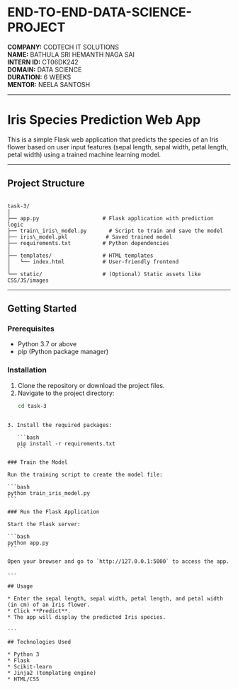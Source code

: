 # END-TO-END-DATA-SCIENCE-PROJECT


**COMPANY:** CODTECH IT SOLUTIONS  
**NAME:** BATHULA SRI HEMANTH NAGA SAI  
**INTERN ID:** CT06DK242  
**DOMAIN:** DATA SCIENCE  
**DURATION:** 6 WEEKS  
**MENTOR:** NEELA SANTOSH  

---
# Iris Species Prediction Web App

This is a simple Flask web application that predicts the species of an Iris flower based on user input features (sepal length, sepal width, petal length, petal width) using a trained machine learning model.

---

## Project Structure

```

task-3/
│
├── app.py                    # Flask application with prediction logic
├── train\_iris\_model.py       # Script to train and save the model
├── iris\_model.pkl            # Saved trained model
├── requirements.txt          # Python dependencies
│
├── templates/                # HTML templates
│   └── index.html            # User-friendly frontend
│
└── static/                   # (Optional) Static assets like CSS/JS/images

````

---

## Getting Started

### Prerequisites

- Python 3.7 or above
- pip (Python package manager)

### Installation

1. Clone the repository or download the project files.
2. Navigate to the project directory:
   ```bash
   cd task-3
````

3. Install the required packages:

   ```bash
   pip install -r requirements.txt
   ```

### Train the Model

Run the training script to create the model file:

```bash
python train_iris_model.py
```

### Run the Flask Application

Start the Flask server:

```bash
python app.py
```

Open your browser and go to `http://127.0.0.1:5000` to access the app.

---

## Usage

* Enter the sepal length, sepal width, petal length, and petal width (in cm) of an Iris flower.
* Click **Predict**.
* The app will display the predicted Iris species.

---

## Technologies Used

* Python 3
* Flask
* Scikit-learn
* Jinja2 (templating engine)
* HTML/CSS



